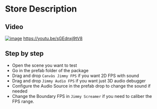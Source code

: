 
# Store Description

## Video
[![image](https://github.com/EloiStree/2020_05_28_JimmyScreamFPS/assets/20149493/304bc4be-a57e-4669-917b-f1a64fed229e)](https://youtu.be/sGEdnxj9tV8)
https://youtu.be/sGEdnxj9tV8  

## Step by step

- Open the scene you want to test
- Go in the prefab folder of the package
- Drag and drop `Canvàs Jimmy FPS` if you want 2D FPS with sound
- Drag and drop `Jimmy Audio FPS` if you want just 3D audio debugger
- Configure the Audio Source in the prefab drop to change the sound if needed
- Change the Boundary FPS in `Jimmy Screamer` if you need to caliber the FPS range.


